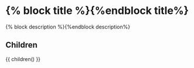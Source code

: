 # {% block title %}{%endblock title%}

{% block description %}{%endblock description%}

## Children

{{ children() }}
